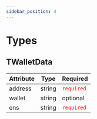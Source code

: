 ```yaml
---
sidebar_position: 4
---
```


# Types

## TWalletData

| Attribute | Type   | Required                            |
| --------- | ------ | ----------------------------------- |
| address   | string | <font color="red">`required`</font> |
| wallet    | string | optional                            |
| ens       | string | <font color="red">`required`</font> |
